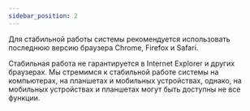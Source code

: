 ```yaml
---
sidebar_position: 2
---
```


Для стабильной работы системы рекомендуется использовать последнюю версию браузера Chrome, Firefox и Safari.

Стабильная работа не гарантируется в Internet Explorer и других браузерах. Мы стремимся к стабильной работе системы на компьютерах, на планшетах и мобильных устройствах, однако, на мобильных устройствах и планшетах могут быть доступны не все функции.
